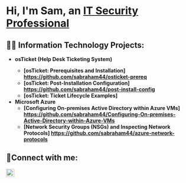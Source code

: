 <h1>Hi, I'm Sam, an <a href="https://linkedin.com/in/samuiel-abraham">IT Security Professional</a></h1>

<h2>👨‍💻 Information Technology Projects:</h2>

- <b>osTicket (Help Desk Ticketing System)
  - [osTicket: Prerequisites and Installation] https://github.com/sabraham44/osticket-prereq
  - [osTicket: Post-Installation Configuration] https://github.com/sabraham44/post-install-config
  - [osTicket: Ticket Lifecycle Examples]
- <b>Microsoft Azure</b>
  - [Configuring On-premises Active Directory within Azure VMs] https://github.com/sabraham44/Configuring-On-premises-Active-Directory-within-Azure-VMs
  - [Network Security Groups (NSGs) and Inspecting Network Protocols] https://github.com/sabraham44/azure-network-protocols

<h2>🤳Connect with me:</h2>

[<img align="left" alt="Josh | LinkedIn" width="22px" src="https://cdn.jsdelivr.net/npm/simple-icons@v3/icons/linkedin.svg" />][linkedin]

[linkedin]:https://www.linkedin.com/in/samuiel-abraham/
